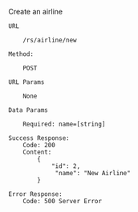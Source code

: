 Create an airline

    URL

        /rs/airline/new

    Method:
    
        POST

    URL Params

        None

    Data Params

        Required: name=[string]

    Success Response:
        Code: 200
        Content:
            {
                "id": 2,
                 "name": "New Airline"
            }

    Error Response:
        Code: 500 Server Error
